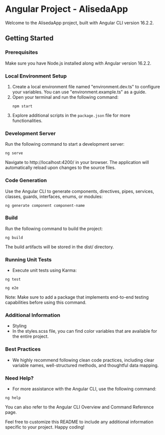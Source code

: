 # Angular Project - AlisedaApp

Welcome to the AlisedaApp project, built with Angular CLI version 16.2.2.

## Getting Started

### Prerequisites
Make sure you have Node.js installed along with Angular version 16.2.2.

### Local Environment Setup
1. Create a local environment file named "environment.dev.ts" to configure your variables. You can use "environment.example.ts" as a guide.
2. Open your terminal and run the following command:
    ```
    npm start
    ```
3. Explore additional scripts in the `package.json` file for more functionalities.

### Development Server
Run the following command to start a development server:
```
ng serve
```



Navigate to http://localhost:4200/ in your browser. The application will automatically reload upon changes to the source files.

### Code Generation
Use the Angular CLI to generate components, directives, pipes, services, classes, guards, interfaces, enums, or modules:

```
ng generate component component-name
```

### Build
Run the following command to build the project:

```
ng build
```
The build artifacts will be stored in the dist/ directory.


### Running Unit Tests
* Execute unit tests using Karma:

```
ng test

```

```
ng e2e
```
Note: Make sure to add a package that implements end-to-end testing capabilities before using this command.

### Additional Information
* Styling
* In the styles.scss file, you can find color variables that are available for the entire project.

### Best Practices
* We highly recommend following clean code practices, including clear variable names, well-structured methods, and thoughtful data mapping.

### Need Help?
* For more assistance with the Angular CLI, use the following command:

```
ng help
```
You can also refer to the Angular CLI Overview and Command Reference page.


Feel free to customize this README to include any additional information specific to your project. Happy coding!